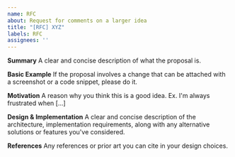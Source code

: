 ```yaml
---
name: RFC
about: Request for comments on a larger idea
title: "[RFC] XYZ"
labels: RFC
assignees: ''
---
```


**Summary**
A clear and concise description of what the proposal is.

**Basic Example**
If the proposal involves a change that can be attached with a screenshot or a code snippet, please do it.

**Motivation**
A reason why you think this is a good idea. Ex. I'm always frustrated when [...]

**Design & Implementation**
A clear and concise description of the architecture, implementation requirements, along with any alternative solutions or features you've considered.

**References**
Any references or prior art you can cite in your design choices.
